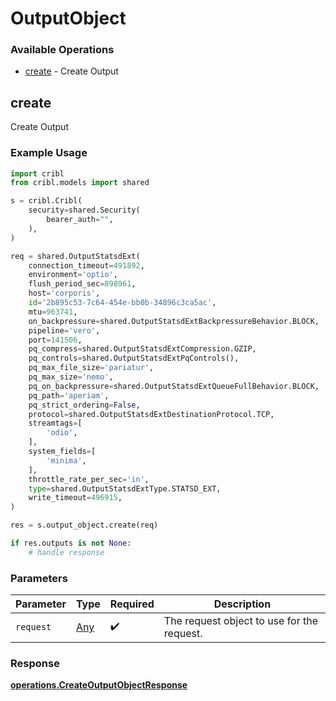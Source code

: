 # OutputObject

### Available Operations

* [create](#create) - Create Output

## create

Create Output

### Example Usage

```python
import cribl
from cribl.models import shared

s = cribl.Cribl(
    security=shared.Security(
        bearer_auth="",
    ),
)

req = shared.OutputStatsdExt(
    connection_timeout=491892,
    environment='optio',
    flush_period_sec=898961,
    host='corporis',
    id='2b895c53-7c64-454e-bb0b-34896c3ca5ac',
    mtu=963741,
    on_backpressure=shared.OutputStatsdExtBackpressureBehavior.BLOCK,
    pipeline='vero',
    port=141506,
    pq_compress=shared.OutputStatsdExtCompression.GZIP,
    pq_controls=shared.OutputStatsdExtPqControls(),
    pq_max_file_size='pariatur',
    pq_max_size='nemo',
    pq_on_backpressure=shared.OutputStatsdExtQueueFullBehavior.BLOCK,
    pq_path='aperiam',
    pq_strict_ordering=False,
    protocol=shared.OutputStatsdExtDestinationProtocol.TCP,
    streamtags=[
        'odio',
    ],
    system_fields=[
        'minima',
    ],
    throttle_rate_per_sec='in',
    type=shared.OutputStatsdExtType.STATSD_EXT,
    write_timeout=496915,
)

res = s.output_object.create(req)

if res.outputs is not None:
    # handle response
```

### Parameters

| Parameter                                  | Type                                       | Required                                   | Description                                |
| ------------------------------------------ | ------------------------------------------ | ------------------------------------------ | ------------------------------------------ |
| `request`                                  | [Any](../../models//.md)                   | :heavy_check_mark:                         | The request object to use for the request. |


### Response

**[operations.CreateOutputObjectResponse](../../models/operations/createoutputobjectresponse.md)**

